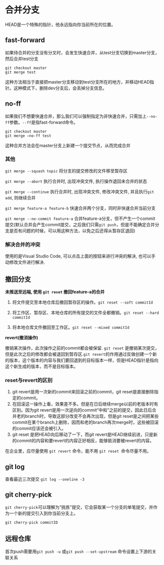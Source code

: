 # 合并分支

HEAD是一个特殊的指针，他永远指向你当前所在的位置。

## fast-forward

如果待合并的分支没有分叉时，会发生快速合并，从test分支切换到master分支，然后合并test分支

```
git checkout master
git merge test
```

这种方法相当于直接把master分支移动到test分支所在的地方，并移动HEAD指针。这种模式下，删除dev分支后，会丢掉分支信息。

## no-ff

如果我们不想要快速合并，那么我们可以强制指定为非快速合并，只需加上`--no-ff`参数。`--ff`是指fast-forward命令。

```
git checkout master
git merge –no-ff test
```

这种合并方法会在master分支上新建一个提交节点，从而完成合并

### 其他

`git merge --squash topic`
将分支的提交修改的文件移至暂存区

`git merge --abort`
执行合并时, 出现冲突文件, 执行操作退回未合并的状态

`git merge --continue`
执行合并时, 出现冲突文件, 修改冲突文件, 并且执行`git add`, 则继续合并

`git merge feature-a feature-b`
快速合并两个分支，同时非快速合并当前分支

`git merge --no-commit feature-a`
合并feature-a分支，但不产生一个commit 提交(默认合并会产生commit提交，之后我们只需`git push`，但是不能确定合并分支是否有问题的时候，可以用这种方法，以免之后还得从暂存区退回)

### 解决合并的冲突

使用的是Visual Studio Code, 可以点击上面的按钮来进行冲突的解决, 也可以手动修改文件进行解决.

## 撤回分支

**未推送至远端, 使用 `git reset` 撤回feature-a的合并**

1. 将文件提交至本地仓库后撤回暂存区的操作。`git reset --soft commitId`

2. 将工作区、暂存区、本地仓库的所有提交的文件全都撤销。`git reset --hard commitId` 
3. 将本地仓库文件撤回至工作区。`git reset --mixed commitId`

**revert(撤消操作)**

撤销某次操作，此次操作之前的commit都会被保留. `git reset` 是撤销某次提交，但是此次之后的修改都会被退回到暂存区.`git revert`的作用通过反做创建一个新的版本，这个版本的内容与我们要回退到的目标版本一样，但是HEAD指针是指向这个新生成的版本，而不是目标版本。

### reset与revert的区别

1. git revert是用一次新的commit来回滚之前的commit，git reset是直接删除指定的commit。
2. 在回滚这一操作上看，效果差不多。但是在日后继续merge以前的老版本时有区别。因为git revert是用一次逆向的commit“中和”之前的提交，因此日后合并老的branch时，导致这部分改变不会再次出现，但是git reset是之间把某些commit在某个branch上删除，因而和老的branch再次merge时，这些被回滚的commit应该还会被引入。
3. git reset 是把HEAD向后移动了一下，而git revert是HEAD继续前进，只是新的commit的内容和要revert的内容正好相反，能够抵消要被revert的内容。

在企业里，应尽量使用 `git revert` 命令，能不用 `git reset `命令尽量不用。

## git log

查看最近三次提交
`git log --oneline -3`

## git cherry-pick

`git cherry-pick`可以理解为”挑拣”提交，它会获取某一个分支的单笔提交，并作为一个新的提交引入到你当前分支上。

`git cherry-pick commitID`

## 远程仓库

首次push需要用`git push -u` 或`git push --set-upstream` 命令设置上下游的关联关系